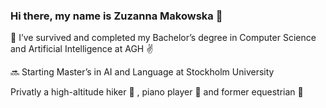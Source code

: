 ### Hi there, my name is Zuzanna Makowska 👋
🔭  I’ve survived and completed my Bachelor’s degree in Computer Science and Artificial Intelligence at AGH :v: 

🔜 Starting Master’s in AI and Language at Stockholm University

Privatly a high-altitude hiker 🌋 , piano player 🎹 and former equestrian 🏇


<!--
**McOwska/McOwska** is a ✨ _special_ ✨ repository because its `README.md` (this file) appears on your GitHub profile.

Here are some ideas to get you started:

- 🔭 I’m currently working on ...
- 🌱 I’m currently learning ...
- 👯 I’m looking to collaborate on ...
- 🤔 I’m looking for help with ...
- 💬 Ask me about ...
- 📫 How to reach me: ...
- 😄 Pronouns: ...
- ⚡ Fun fact: ...
-->
